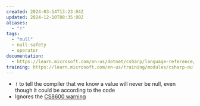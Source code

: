 ```yaml
---
created: 2024-03-14T13:23:04Z
updated: 2024-12-10T08:35:00Z
aliases:
  - "!"
tags:
  - "null"
  - null-safety
  - operator
documentation:
  - https://learn.microsoft.com/en-us/dotnet/csharp/language-reference/operators/null-forgiving
training: https://learn.microsoft.com/en-us/training/modules/csharp-null-safety
---
```

- `!` to tell the compiler that we know a value will never be null, even though it could be according to the code
- Ignores the [CS8600 warning](https://learn.microsoft.com/en-us/dotnet/csharp/language-reference/compiler-messages/nullable-warnings#possible-null-assigned-to-a-nonnullable-reference)